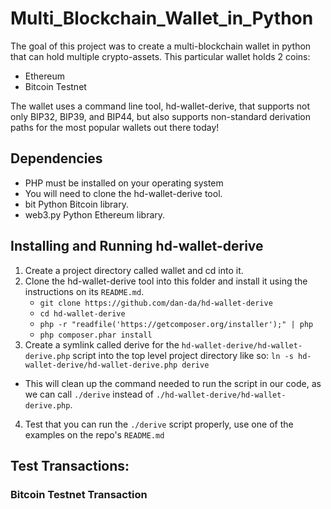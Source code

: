 # Multi_Blockchain_Wallet_in_Python

The goal of this project was to create a multi-blockchain wallet in python that can hold multiple crypto-assets. 
This particular wallet holds 2 coins:
* Ethereum
* Bitcoin Testnet

The wallet uses a command line tool, hd-wallet-derive, that supports not only BIP32, BIP39, and BIP44, but also supports non-standard derivation paths for the most popular wallets out there today!

## Dependencies

* PHP must be installed on your operating system
* You will need to clone the hd-wallet-derive tool.
* bit Python Bitcoin library.
* web3.py Python Ethereum library.

## Installing and Running hd-wallet-derive

1. Create a project directory called wallet and cd into it.
2. Clone the hd-wallet-derive tool into this folder and install it using the instructions on its `README.md`.
    - `git clone https://github.com/dan-da/hd-wallet-derive`
    - `cd hd-wallet-derive`
    - `php -r "readfile('https://getcomposer.org/installer');" | php`
    - `php composer.phar install`
3. Create a symlink called derive for the `hd-wallet-derive/hd-wallet-derive.php` script into the top level project directory like so: `ln -s hd-wallet-derive/hd-wallet-derive.php derive`
  - This will clean up the command needed to run the script in our code, as we can call `./derive` instead of `./hd-wallet-derive/hd-wallet-derive.php`.
4. Test that you can run the `./derive` script properly, use one of the examples on the repo's `README.md`

## Test Transactions:

### Bitcoin Testnet Transaction

